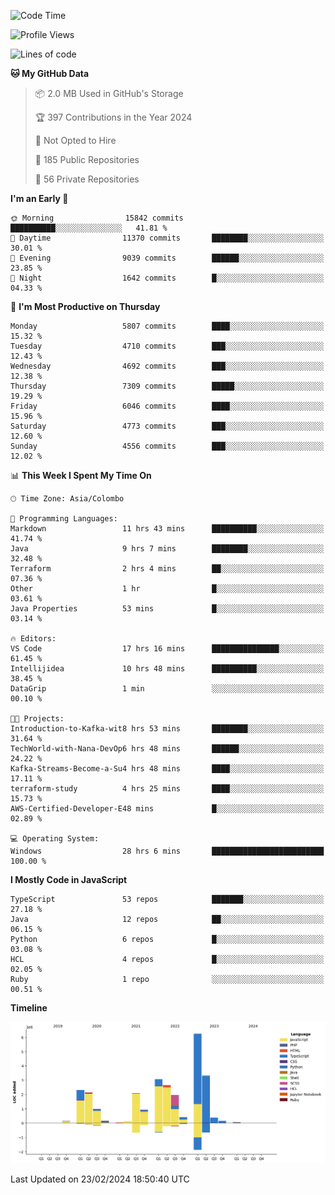 
<!--START_SECTION:waka-->
![Code Time](http://img.shields.io/badge/Code%20Time-1%2C530%20hrs%209%20mins-blue)

![Profile Views](http://img.shields.io/badge/Profile%20Views-9-blue)

![Lines of code](https://img.shields.io/badge/From%20Hello%20World%20I%27ve%20Written-27.1%20million%20lines%20of%20code-blue)

**🐱 My GitHub Data** 

> 📦 2.0 MB Used in GitHub's Storage 
 > 
> 🏆 397 Contributions in the Year 2024
 > 
> 🚫 Not Opted to Hire
 > 
> 📜 185 Public Repositories 
 > 
> 🔑 56 Private Repositories 
 > 
**I'm an Early 🐤** 

```text
🌞 Morning                15842 commits       ██████████░░░░░░░░░░░░░░░   41.81 % 
🌆 Daytime                11370 commits       ████████░░░░░░░░░░░░░░░░░   30.01 % 
🌃 Evening                9039 commits        ██████░░░░░░░░░░░░░░░░░░░   23.85 % 
🌙 Night                  1642 commits        █░░░░░░░░░░░░░░░░░░░░░░░░   04.33 % 
```
📅 **I'm Most Productive on Thursday** 

```text
Monday                   5807 commits        ████░░░░░░░░░░░░░░░░░░░░░   15.32 % 
Tuesday                  4710 commits        ███░░░░░░░░░░░░░░░░░░░░░░   12.43 % 
Wednesday                4692 commits        ███░░░░░░░░░░░░░░░░░░░░░░   12.38 % 
Thursday                 7309 commits        █████░░░░░░░░░░░░░░░░░░░░   19.29 % 
Friday                   6046 commits        ████░░░░░░░░░░░░░░░░░░░░░   15.96 % 
Saturday                 4773 commits        ███░░░░░░░░░░░░░░░░░░░░░░   12.60 % 
Sunday                   4556 commits        ███░░░░░░░░░░░░░░░░░░░░░░   12.02 % 
```


📊 **This Week I Spent My Time On** 

```text
🕑︎ Time Zone: Asia/Colombo

💬 Programming Languages: 
Markdown                 11 hrs 43 mins      ██████████░░░░░░░░░░░░░░░   41.74 % 
Java                     9 hrs 7 mins        ████████░░░░░░░░░░░░░░░░░   32.48 % 
Terraform                2 hrs 4 mins        ██░░░░░░░░░░░░░░░░░░░░░░░   07.36 % 
Other                    1 hr                █░░░░░░░░░░░░░░░░░░░░░░░░   03.61 % 
Java Properties          53 mins             █░░░░░░░░░░░░░░░░░░░░░░░░   03.14 % 

🔥 Editors: 
VS Code                  17 hrs 16 mins      ███████████████░░░░░░░░░░   61.45 % 
Intellijidea             10 hrs 48 mins      ██████████░░░░░░░░░░░░░░░   38.45 % 
DataGrip                 1 min               ░░░░░░░░░░░░░░░░░░░░░░░░░   00.10 % 

🐱‍💻 Projects: 
Introduction-to-Kafka-wit8 hrs 53 mins       ████████░░░░░░░░░░░░░░░░░   31.64 % 
TechWorld-with-Nana-DevOp6 hrs 48 mins       ██████░░░░░░░░░░░░░░░░░░░   24.22 % 
Kafka-Streams-Become-a-Su4 hrs 48 mins       ████░░░░░░░░░░░░░░░░░░░░░   17.11 % 
terraform-study          4 hrs 25 mins       ████░░░░░░░░░░░░░░░░░░░░░   15.73 % 
AWS-Certified-Developer-E48 mins             █░░░░░░░░░░░░░░░░░░░░░░░░   02.89 % 

💻 Operating System: 
Windows                  28 hrs 6 mins       █████████████████████████   100.00 % 
```

**I Mostly Code in JavaScript** 

```text
TypeScript               53 repos            ███████░░░░░░░░░░░░░░░░░░   27.18 % 
Java                     12 repos            ██░░░░░░░░░░░░░░░░░░░░░░░   06.15 % 
Python                   6 repos             █░░░░░░░░░░░░░░░░░░░░░░░░   03.08 % 
HCL                      4 repos             █░░░░░░░░░░░░░░░░░░░░░░░░   02.05 % 
Ruby                     1 repo              ░░░░░░░░░░░░░░░░░░░░░░░░░   00.51 % 
```



**Timeline**

![Lines of Code chart](https://raw.githubusercontent.com/ccweerasinghe1994/ccweerasinghe1994/master/assets/bar_graph.png)


 Last Updated on 23/02/2024 18:50:40 UTC
<!--END_SECTION:waka-->
